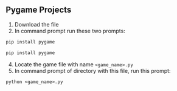 ## Pygame Projects
1. Download the file
2. In command prompt run these two prompts:<br>
```diff
pip install pygame
```
```diff
pip install pygame
```
4. Locate the game file with name `<game_name>.py`
5. In command prompt of directory with this file, run this prompt:<br>
```diff
python <game_name>.py
```
